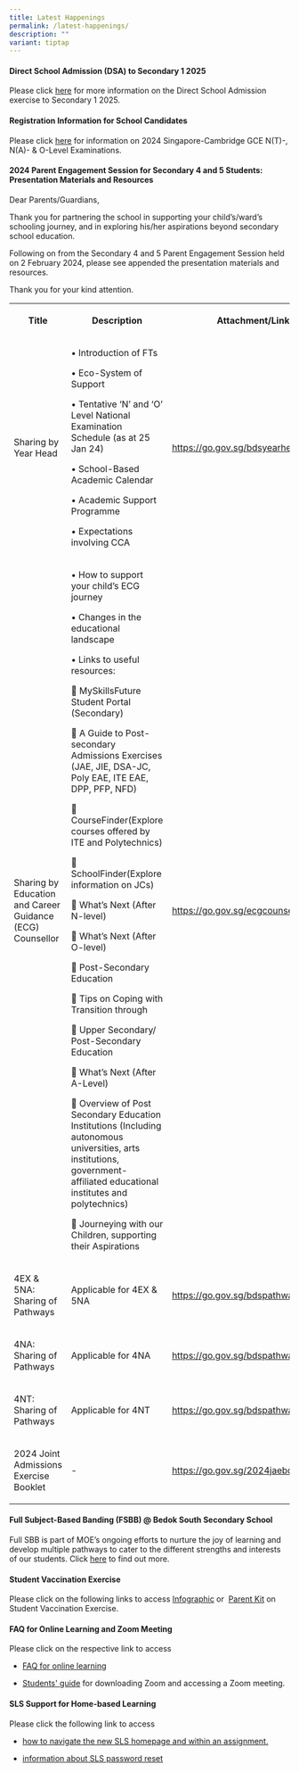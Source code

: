 ```yaml
---
title: Latest Happenings
permalink: /latest-happenings/
description: ""
variant: tiptap
---
```

<p></p>
<h4><strong>Direct School Admission (DSA) to Secondary 1 2025</strong></h4>
<p>Please click <a href="https://www.bedoksouthsec.moe.edu.sg/about-us/admissions/" rel="noopener noreferrer nofollow" target="_blank">here</a> for
more information on the Direct School Admission exercise to Secondary&nbsp;1&nbsp;2025.</p>
<h4><strong>Registration Information for School Candidates</strong></h4>
<p>Please click <a href="https://go.gov.sg/gcentnaolevelregistrationinformation" rel="noopener noreferrer nofollow" target="_blank">here</a> for
information on 2024 Singapore-Cambridge GCE N(T)-, N(A)- &amp; O-Level
Examinations.</p>
<h4><strong>2024 Parent Engagement Session for Secondary 4 and 5 Students: Presentation Materials and Resources</strong></h4>
<p>Dear Parents/Guardians,</p>
<p>Thank you for partnering the school in supporting your child’s/ward’s
schooling journey, and in exploring his/her aspirations beyond secondary
school education.</p>
<p>Following on from the Secondary 4 and 5 Parent Engagement Session held
on 2 February 2024, please see appended the presentation materials and
resources.</p>
<p>Thank you for your kind attention.</p>
<table style="minWidth: 75px">
<colgroup>
<col>
<col>
<col>
</colgroup>
<tbody>
<tr>
<th rowspan="1" colspan="1">
<p>Title</p>
</th>
<th rowspan="1" colspan="1">
<p>Description</p>
</th>
<th rowspan="1" colspan="1">
<p>Attachment/Link</p>
</th>
</tr>
<tr>
<td rowspan="1" colspan="1">
<p>Sharing by Year Head</p>
</td>
<td rowspan="1" colspan="1">
<p>• Introduction of FTs</p>
<p>• Eco-System of Support</p>
<p>• Tentative ‘N’ and ‘O’ Level National Examination Schedule (as at 25
Jan 24)</p>
<p>• School-Based Academic Calendar</p>
<p>• Academic Support Programme</p>
<p>• Expectations involving CCA</p>
<p></p>
</td>
<td rowspan="1" colspan="1">
<p><a href="https://go.gov.sg/bdsyearhead2024" rel="noopener noreferrer nofollow" target="_blank">https://go.gov.sg/bdsyearhead2024</a>
</p>
</td>
</tr>
<tr>
<td rowspan="1" colspan="1">
<p>Sharing by Education and Career Guidance (ECG) Counsellor</p>
</td>
<td rowspan="1" colspan="1">
<p>• How to support your child’s ECG journey</p>
<p>• Changes in the educational landscape</p>
<p>• Links to useful resources:</p>
<p> MySkillsFuture Student Portal (Secondary)</p>
<p> A Guide to Post-secondary Admissions Exercises (JAE, JIE, DSA-JC, Poly
EAE, ITE EAE, DPP, PFP, NFD)</p>
<p> CourseFinder(Explore courses offered by ITE and Polytechnics)</p>
<p> SchoolFinder(Explore information on JCs)</p>
<p> What’s Next (After N-level)</p>
<p> What’s Next (After O-level)</p>
<p> Post-Secondary Education</p>
<p> Tips on Coping with Transition through</p>
<p> Upper Secondary/ Post-Secondary Education</p>
<p> What’s Next (After A-Level)</p>
<p> Overview of Post Secondary Education Institutions (Including autonomous
universities, arts institutions, government-affiliated educational institutes
and polytechnics)</p>
<p> Journeying with our Children, supporting their Aspirations</p>
<p></p>
</td>
<td rowspan="1" colspan="1">
<p><a href="https://go.gov.sg/ecgcounsellor2024" rel="noopener noreferrer nofollow" target="_blank">https://go.gov.sg/ecgcounsellor2024</a>
</p>
</td>
</tr>
<tr>
<td rowspan="1" colspan="1">
<p>4EX &amp; 5NA: Sharing of Pathways</p>
</td>
<td rowspan="1" colspan="1">
<p>Applicable for 4EX &amp; 5NA</p>
</td>
<td rowspan="1" colspan="1">
<p><a href="https://go.gov.sg/bdspathways4ex5na" rel="noopener noreferrer nofollow" target="_blank">https://go.gov.sg/bdspathways4ex5na</a>
</p>
</td>
</tr>
<tr>
<td rowspan="1" colspan="1">
<p>4NA: Sharing of Pathways</p>
</td>
<td rowspan="1" colspan="1">
<p>Applicable for 4NA</p>
</td>
<td rowspan="1" colspan="1">
<p><a href="https://go.gov.sg/bdspathways4na" rel="noopener noreferrer nofollow" target="_blank">https://go.gov.sg/bdspathways4na</a>
</p>
</td>
</tr>
<tr>
<td rowspan="1" colspan="1">
<p>4NT: Sharing of Pathways</p>
</td>
<td rowspan="1" colspan="1">
<p>Applicable for 4NT</p>
</td>
<td rowspan="1" colspan="1">
<p><a href="https://go.gov.sg/bdspathways4nt" rel="noopener noreferrer nofollow" target="_blank">https://go.gov.sg/bdspathways4nt</a>
</p>
</td>
</tr>
<tr>
<td rowspan="1" colspan="1">
<p>2024 Joint Admissions Exercise Booklet</p>
</td>
<td rowspan="1" colspan="1">
<p>-</p>
</td>
<td rowspan="1" colspan="1">
<p><a href="https://go.gov.sg/2024jaebooklet" rel="noopener noreferrer nofollow" target="_blank">https://go.gov.sg/2024jaebooklet</a>
</p>
</td>
</tr>
</tbody>
</table>
<h4></h4>
<h4><strong>Full Subject-Based Banding (FSBB) @ Bedok South Secondary School</strong></h4>
<p>Full SBB is part of MOE’s ongoing efforts to nurture the joy of learning
and develop multiple pathways to cater to the different strengths and interests
of our students.&nbsp;Click&nbsp;<a href="https://www.bedoksouthsec.moe.edu.sg/curriculum/full-subject-based-banding-fsbb/" rel="noopener noreferrer nofollow" target="_blank">here</a> to
find out more.</p>
<h4><strong>Student Vaccination Exercise</strong></h4>
<p>Please click on the following links to access&nbsp;<a href="/files/Infographic%20onStudent%20Vaccination%20Exercise.pdf" rel="noopener noreferrer nofollow" target="_blank">Infographic</a>&nbsp;or&nbsp;
<a href="/files/Parent%20Kit%20on%20StudentVaccinationExercise.pdf" rel="noopener noreferrer nofollow" target="_blank">Parent Kit</a>&nbsp;on Student Vaccination Exercise.</p>
<h4><strong>FAQ for Online Learning and Zoom Meeting</strong></h4>
<p>Please click on the respective link to access</p>
<ul data-tight="true" class="tight">
<li>
<p><a href="/files/FAQforonlinelearning.pdf" rel="noopener noreferrer nofollow" target="_blank">FAQ for online learning</a>
</p>
</li>
<li>
<p><a href="/files/Students'%20Guide%20to%20Video%20Conferencing%20with%20Teachers%20Using%20Zoom%20for%20HBL.pdf" rel="noopener noreferrer nofollow" target="_blank">Students' guide</a>&nbsp;for
downloading Zoom and accessing a Zoom meeting.</p>
</li>
</ul>
<h4><strong>SLS Support for Home-based Learning</strong></h4>
<p>Please click the following link to access</p>
<ul data-tight="true" class="tight">
<li>
<p><a href="/files/Student%20E-Poster%20for%20Navigation%20on%20SLS.pdf" rel="noopener noreferrer nofollow" target="_blank">how to navigate the new SLS homepage and within an assignment.</a>
</p>
</li>
<li>
<p><a href="https://www.bedoksouthsec.moe.edu.sg/student-development/home-based-learning-hbl/sls-support-for-home-based-learning/" rel="noopener noreferrer nofollow" target="_blank">information about SLS password reset</a>
</p>
</li>
</ul>
<p></p>